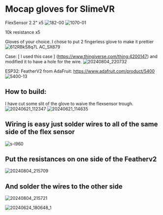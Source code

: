 # Mocap gloves for SlimeVR

FlexSensor 2.2" x5
![182-00](https://github.com/user-attachments/assets/d7b9dc47-64e4-46c6-9428-821c17ad21d6)
![1070-01](https://github.com/user-attachments/assets/73aec79d-447e-4f99-bd3b-dd7476fa87de)

10k resistance x5

Gloves of your choice. I chose to put 2 fingerless glove to make it prettier
![612RBkS8q7L _AC_SX679_](https://github.com/user-attachments/assets/a67b9726-dd63-4628-ad4e-4eb43ddd0c52)

Case:
[ I used this case ] (https://www.thingiverse.com/thing:4200147) and modified it to have a hole for the wire. 
![20240804_220732](https://github.com/user-attachments/assets/6e04c2a0-9dad-40e9-8da4-b8877253c835)

ESP32:
FeatherV2 from AdaFruit:
https://www.adafruit.com/product/5400
![5400-13](https://github.com/user-attachments/assets/1f44f644-999b-4f10-ac1b-c2d30fe99bfd)

## **How to build:**
I have cut some slit of the glove to waive the flexsensor trough. 
![20240621_112347](https://github.com/user-attachments/assets/8ab241df-8c4b-4965-ade1-8f581a6688fd)
![20240621_114635](https://github.com/user-attachments/assets/f1bb9be3-0689-4c46-ab3f-3d9bbeb75066)

## Wiring is easy just solder wires to all of the same side of the flex sensor 
![s-l960](https://github.com/user-attachments/assets/d1ab0d50-5145-4e97-9453-d61a661a1002)

## Put the resistances on one side of the Featherv2
![20240804_215709](https://github.com/user-attachments/assets/dfd16e30-fd1e-48c2-b028-d1a7e98d9100)

## And solder the wires to the other side
![20240804_215721](https://github.com/user-attachments/assets/61e62f3a-48e1-4e59-940a-301538ade69c)

![20240624_180648_1](https://github.com/user-attachments/assets/4174ca0c-9379-43f4-adf1-b5780762082f)
